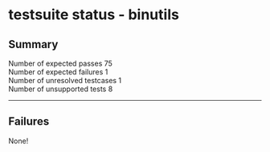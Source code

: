 # testsuite status - binutils

## Summary

Number of expected passes 75  
Number of expected failures 1  
Number of unresolved testcases 1  
Number of unsupported tests 8

------------------------------------------------------------------------

## Failures

None!
